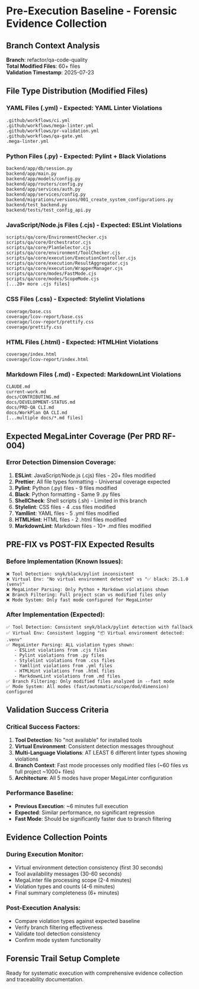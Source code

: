 # Pre-Execution Baseline - Forensic Evidence Collection

## Branch Context Analysis
**Branch**: refactor/qa-code-quality  
**Total Modified Files**: 60+ files  
**Validation Timestamp**: 2025-07-23

## File Type Distribution (Modified Files)

### YAML Files (.yml) - Expected: YAML Linter Violations
```
.github/workflows/ci.yml
.github/workflows/mega-linter.yml  
.github/workflows/pr-validation.yml
.github/workflows/qa-gate.yml
.mega-linter.yml
```

### Python Files (.py) - Expected: Pylint + Black Violations  
```
backend/app/db/session.py
backend/app/main.py
backend/app/models/config.py
backend/app/routers/config.py
backend/app/services/auth.py
backend/app/services/config.py
backend/migrations/versions/001_create_system_configurations.py
backend/test_backend.py
backend/tests/test_config_api.py
```

### JavaScript/Node.js Files (.cjs) - Expected: ESLint Violations
```
scripts/qa/core/EnvironmentChecker.cjs
scripts/qa/core/Orchestrator.cjs
scripts/qa/core/PlanSelector.cjs
scripts/qa/core/environment/ToolChecker.cjs
scripts/qa/core/execution/ExecutionController.cjs
scripts/qa/core/execution/ResultAggregator.cjs
scripts/qa/core/execution/WrapperManager.cjs
scripts/qa/core/modes/FastMode.cjs
scripts/qa/core/modes/ScopeMode.cjs
[...20+ more .cjs files]
```

### CSS Files (.css) - Expected: Stylelint Violations
```
coverage/base.css
coverage/lcov-report/base.css  
coverage/lcov-report/prettify.css
coverage/prettify.css
```

### HTML Files (.html) - Expected: HTMLHint Violations
```
coverage/index.html
coverage/lcov-report/index.html
```

### Markdown Files (.md) - Expected: MarkdownLint Violations
```
CLAUDE.md
current-work.md
docs/CONTRIBUTING.md
docs/DEVELOPMENT-STATUS.md
docs/PRD-QA CLI.md
docs/WorkPlan QA CLI.md
[...multiple docs/*.md files]
```

## Expected MegaLinter Coverage (Per PRD RF-004)

### Error Detection Dimension Coverage:
1. **ESLint**: JavaScript/Node.js (.cjs) files - 20+ files modified
2. **Prettier**: All file types formatting - Universal coverage expected
3. **Pylint**: Python (.py) files - 9 files modified
4. **Black**: Python formatting - Same 9 .py files
5. **ShellCheck**: Shell scripts (.sh) - Limited in this branch
6. **Stylelint**: CSS files - 4 .css files modified
7. **Yamllint**: YAML files - 5 .yml files modified  
8. **HTMLHint**: HTML files - 2 .html files modified
9. **MarkdownLint**: Markdown files - 10+ .md files modified

## PRE-FIX vs POST-FIX Expected Results

### Before Implementation (Known Issues):
```
❌ Tool Detection: snyk/black/pylint inconsistent
❌ Virtual Env: "No virtual environment detected" vs "✅ black: 25.1.0 (venv)"
❌ MegaLinter Parsing: Only Python + Markdown violations shown
❌ Branch Filtering: Full project scan vs modified files only
❌ Mode System: Only fast mode configured for MegaLinter
```

### After Implementation (Expected):
```
✅ Tool Detection: Consistent snyk/black/pylint detection with fallback
✅ Virtual Env: Consistent logging "📦 Virtual environment detected: .venv"
✅ MegaLinter Parsing: ALL violation types shown:
   - ESLint violations from .cjs files
   - Pylint violations from .py files  
   - Stylelint violations from .css files
   - Yamllint violations from .yml files
   - HTMLHint violations from .html files
   - MarkdownLint violations from .md files
✅ Branch Filtering: Only modified files analyzed in --fast mode
✅ Mode System: All modes (fast/automatic/scope/dod/dimension) configured
```

## Validation Success Criteria

### Critical Success Factors:
1. **Tool Detection**: No "not available" for installed tools
2. **Virtual Environment**: Consistent detection messages throughout
3. **Multi-Language Violations**: AT LEAST 6 different linter types showing violations
4. **Branch Context**: Fast mode processes only modified files (~60 files vs full project ~1000+ files)
5. **Architecture**: All 5 modes have proper MegaLinter configuration

### Performance Baseline:
- **Previous Execution**: ~6 minutes full execution
- **Expected**: Similar performance, no significant regression
- **Fast Mode**: Should be significantly faster due to branch filtering

## Evidence Collection Points

### During Execution Monitor:
- Virtual environment detection consistency (first 30 seconds)
- Tool availability messages (30-60 seconds)  
- MegaLinter file processing scope (2-4 minutes)
- Violation types and counts (4-6 minutes)
- Final summary completeness (6+ minutes)

### Post-Execution Analysis:
- Compare violation types against expected baseline
- Verify branch filtering effectiveness
- Validate tool detection consistency
- Confirm mode system functionality

## Forensic Trail Setup Complete
Ready for systematic execution with comprehensive evidence collection and traceability documentation.